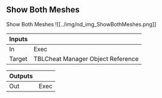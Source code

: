 ## Show Both Meshes
Show Both Meshes
![[../img/nd_img_ShowBothMeshes.png]]

|Inputs||
|--|--|
| In | Exec |
| Target | TBLCheat Manager Object Reference |

|Outputs||
|--|--|
| Out | Exec |

